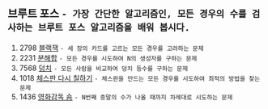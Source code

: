 브루트 포스 ```- 가장 간단한 알고리즘인, 모든 경우의 수를 검사하는 브루트 포스 알고리즘을 배워 봅시다.```
---
1. 2798 [블랙잭](https://www.acmicpc.net/problem/2798)
    ```- 세 장의 카드를 고르는 모든 경우를 고려하는 문제```
2. 2231 [분해합](https://www.acmicpc.net/problem/2231)
    ```- 모든 경우를 시도하여 N의 생성자를 구하는 문제```
3. 7568 [덩치](https://www.acmicpc.net/problem/7568)
    ```- 모든 사람을 비교하여 덩치 등수를 구하는 문제```
4. 1018 [체스판 다시 칠하기](https://www.acmicpc.net/problem/1018)
    ```- 체스판을 만드는 모든 경우를 시도하여 최적의 방법을 찾는 문제```
5. 1436 [영화감독 숌](https://www.acmicpc.net/problem/1436)
    ```- N번째 종말의 수가 나올 때까지 차례대로 시도하는 문제```    

